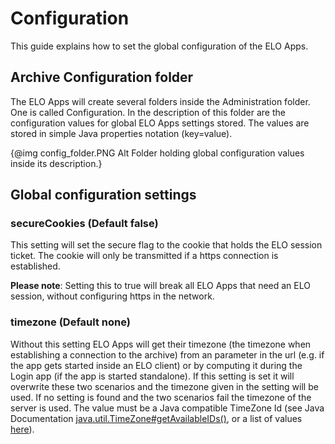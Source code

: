 # Configuration

This guide explains how to set the global configuration of the ELO Apps.

## Archive Configuration folder

The ELO Apps will create several folders inside the Administration folder. One 
is called Configuration. In the description of this folder are the configuration
values for global ELO Apps settings stored. The values are stored in simple Java
properties notation (key=value).

{@img config_folder.PNG Alt Folder holding global configuration values inside its description.}

## Global configuration settings

### secureCookies (Default false)

This setting will set the secure flag to the cookie that holds the ELO session ticket.
The cookie will only be transmitted if a https connection is established.

**Please note**: Setting this to true will break all ELO Apps that need an
ELO session, without configuring https in the network.

### timezone (Default none)

Without this setting ELO Apps will get their timezone (the timezone when 
establishing a connection to the archive) from an parameter in the url 
(e.g. if the app gets started inside an ELO client) or by computing it during
the Login app (if the app is started standalone). If this setting is set it will
overwrite these two scenarios and the timezone given in the setting will be used.
If no setting is found and the two scenarios fail the timezone of the server is used.
The value must be a Java compatible TimeZone Id (see Java Documentation
[java.util.TimeZone#getAvailableIDs()](http://docs.oracle.com/javase/7/docs/api/java/util/TimeZone.html#getAvailableIDs%28%29),
or a list of values [here](https://garygregory.wordpress.com/2013/06/18/what-are-the-java-timezone-ids/)).